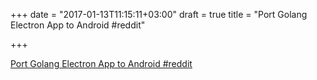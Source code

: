 +++
date = "2017-01-13T11:15:11+03:00"
draft = true
title = "Port Golang Electron App to Android  #reddit"

+++

<p><a href="https://t.co/9D6ED6zWkg">Port Golang Electron App to Android  #reddit</a></p>
